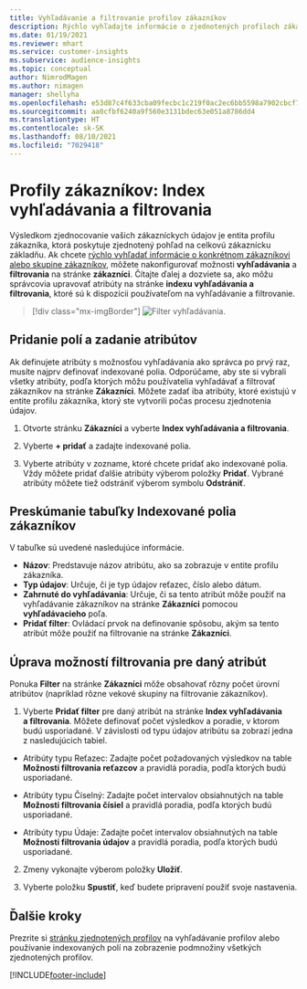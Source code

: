 ```yaml
---
title: Vyhľadávanie a filtrovanie profilov zákazníkov
description: Rýchlo vyhľadajte informácie o zjednotených profiloch zákazníkov a filtrujte konkrétne atribúty.
ms.date: 01/19/2021
ms.reviewer: mhart
ms.service: customer-insights
ms.subservice: audience-insights
ms.topic: conceptual
author: NimrodMagen
ms.author: nimagen
manager: shellyha
ms.openlocfilehash: e53d87c4f633cba09fecbc1c219f0ac2ec6bb5598a7902cbcf7398d26d6d7c6b
ms.sourcegitcommit: aa0cfbf6240a9f560e3131bdec63e051a8786dd4
ms.translationtype: HT
ms.contentlocale: sk-SK
ms.lasthandoff: 08/10/2021
ms.locfileid: "7029418"
---
```

# <a name="customer-profiles-search--filter-index"></a>Profily zákazníkov: Index vyhľadávania a filtrovania

Výsledkom zjednocovanie vašich zákazníckych údajov je entita profilu zákazníka, ktorá poskytuje zjednotený pohľad na celkovú zákaznícku základňu. Ak chcete [rýchlo vyhľadať informácie o konkrétnom zákazníkovi alebo skupine zákazníkov](customer-profiles.md), môžete nakonfigurovať možnosti **vyhľadávania** a **filtrovania** na stránke **zákazníci**. Čítajte ďalej a dozviete sa, ako môžu správcovia upravovať atribúty na stránke **indexu vyhľadávania a filtrovania**, ktoré sú k dispozícii používateľom na vyhľadávanie a filtrovanie.

> [!div class="mx-imgBorder"]
> ![Filter vyhľadávania.](media/search-filter.png "Filter vyhľadávania")

## <a name="add-fields-and-specify-attributes"></a>Pridanie polí a zadanie atribútov

Ak definujete atribúty s možnosťou vyhľadávania ako správca po prvý raz, musíte najprv definovať indexované polia. Odporúčame, aby ste si vybrali všetky atribúty, podľa ktorých môžu používatelia vyhľadávať a filtrovať zákazníkov na stránke **Zákazníci**. Môžete zadať iba atribúty, ktoré existujú v entite profilu zákazníka, ktorý ste vytvorili počas procesu zjednotenia údajov.

1. Otvorte stránku **Zákazníci** a vyberte **Index vyhľadávania a filtrovania**.

2. Vyberte **+ pridať** a zadajte indexované polia.

3. Vyberte atribúty v zozname, ktoré chcete pridať ako indexované polia. Vždy môžete pridať ďalšie atribúty výberom položky **Pridať**. Vybrané atribúty môžete tiež odstrániť výberom symbolu **Odstrániť**.

## <a name="explore-the-indexed-customer-fields-table"></a>Preskúmanie tabuľky Indexované polia zákazníkov

V tabuľke sú uvedené nasledujúce informácie.

- **Názov**: Predstavuje názov atribútu, ako sa zobrazuje v entite profilu zákazníka.
- **Typ údajov**: Určuje, či je typ údajov reťazec, číslo alebo dátum.
- **Zahrnuté do vyhľadávania**: Určuje, či sa tento atribút môže použiť na vyhľadávanie zákazníkov na stránke **Zákazníci** pomocou **vyhľadávacieho** poľa.
- **Pridať filter**: Ovládací prvok na definovanie spôsobu, akým sa tento atribút môže použiť na filtrovanie na stránke **Zákazníci**.

## <a name="editing-filtering-options-for-a-given-attribute"></a>Úprava možností filtrovania pre daný atribút

Ponuka **Filter** na stránke **Zákazníci** môže obsahovať rôzny počet úrovní atribútov (napríklad rôzne vekové skupiny na filtrovanie zákazníkov).

1. Vyberte **Pridať filter** pre daný atribút na stránke **Index vyhľadávania a filtrovania**. Môžete definovať počet výsledkov a poradie, v ktorom budú usporiadané. V závislosti od typu údajov atribútu sa zobrazí jedna z nasledujúcich tabiel.

- Atribúty typu Reťazec: Zadajte počet požadovaných výsledkov na table **Možnosti filtrovania reťazcov** a pravidlá poradia, podľa ktorých budú usporiadané.

- Atribúty typu Číselný: Zadajte počet intervalov obsiahnutých na table **Možnosti filtrovania čísiel** a pravidlá poradia, podľa ktorých budú usporiadané.

- Atribúty typu Údaje: Zadajte počet intervalov obsiahnutých na table **Možnosti filtrovania údajov** a pravidlá poradia, podľa ktorých budú usporiadané.

2. Zmeny vykonajte výberom položky **Uložiť**.

3. Vyberte položku **Spustiť**, keď budete pripravení použiť svoje nastavenia.

## <a name="next-steps"></a>Ďalšie kroky

Prezrite si [stránku zjednotených profilov](customer-profiles.md) na vyhľadávanie profilov alebo používanie indexovaných polí na zobrazenie podmnožiny všetkých zjednotených profilov.


[!INCLUDE[footer-include](../includes/footer-banner.md)]